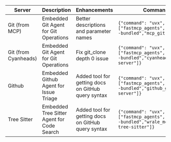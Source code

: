 

| Server | Description | Enhancements | Command |
|--------|-------------|---------|---------|
| Git (from MCP) | Embedded Git Agent for Git Operations | Better descriptions and parameter names | ```{"command": "uvx", "args": ["fastmcp_agents","config","--bundled","mcp_git"]}``` |
| Git (from Cyanheads) | Embedded Git Agent for Git Operations | Fix git_clone depth 0 issue | `{"command": "uvx", "args": ["fastmcp_agents","config","--bundled","cyanheads_git-mcp-server"]}` |
| Github | Embedded Github Agent for Issue Triage | Added tool for getting docs on GitHub query syntax | `{"command": "uvx", "args": ["fastmcp_agents","config","--bundled","github_github-mcp-server"]}` |
| Tree Sitter | Embedded Tree Sitter Agent for Code Search | Added tool for getting docs on GitHub query syntax | `{"command": "uvx", "args": ["fastmcp_agents","config","--bundled","wrale_mcp-server-tree-sitter"]}` |
